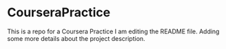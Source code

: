 # CourseraPractice
This is a repo for a Coursera Practice
I am editing the README file. Adding some more details about the project description.

